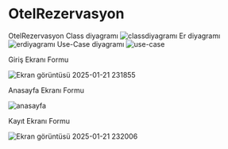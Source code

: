 # OtelRezervasyon
 OtelRezervasyon
Class diyagramı
![classdiyagramı](https://github.com/user-attachments/assets/32241dba-0fd5-4ba3-bc96-0f4c3289b857)
Er diyagramı
![erdiyagramı](https://github.com/user-attachments/assets/2b96313f-067d-4070-aa4b-81d1e1b5fd3f)
Use-Case diyagramı
![use-case](https://github.com/user-attachments/assets/06ef3a67-6f1c-4855-9910-9c2856ee988f)

Giriş Ekranı Formu

![Ekran görüntüsü 2025-01-21 231855](https://github.com/user-attachments/assets/9fe78dca-1143-4074-aeca-b1d5bb8c9195)

Anasayfa Ekranı Formu

![anasayfa](https://github.com/user-attachments/assets/55cead6a-ac01-4768-9e3e-af69273f06fd)

Kayıt Ekranı Formu

![Ekran görüntüsü 2025-01-21 232006](https://github.com/user-attachments/assets/08bb0cdb-ef4f-4c8c-b58f-44f0b5de4261)
